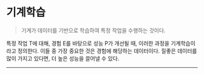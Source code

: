 # 기계학습

> 기계가 데이터를 기반으로 학습하여 특정 작업을 수행하는 것이다.

특정 작업 T에 대해, 경험 E를 바탕으로 성능 P가 개선될 때, 이러한 과정을 기계학습이라고 정의한다. 이들 중 가장 중요한 것은 경험에 해당하는 데이터이다. 질좋은 데이터를 많이 가지고 있다면, 더 높은 성능을 끌어낼 수 있다.

---
